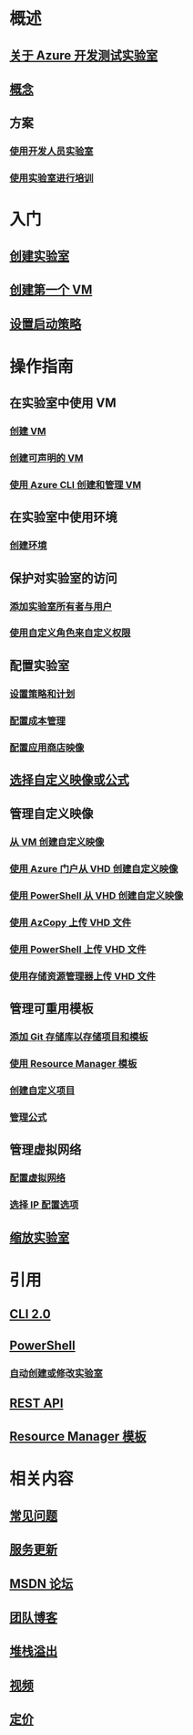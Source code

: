 # 概述

## [关于 Azure 开发测试实验室](devtest-lab-overview.md)

## [概念](devtest-lab-concepts.md)

## 方案

### [使用开发人员实验室](devtest-lab-developer-lab.md)

### [使用实验室进行培训](devtest-lab-training-lab.md)


# 入门

## [创建实验室](devtest-lab-create-lab.md)

## [创建第一个 VM](devtest-lab-create-first-vm.md)

## [设置启动策略](devtest-lab-get-started-with-lab-policies.md)


# 操作指南

## 在实验室中使用 VM

### [创建 VM](devtest-lab-add-vm.md)

### [创建可声明的 VM](devtest-lab-add-claimable-vm.md)

### [使用 Azure CLI 创建和管理 VM](devtest-lab-vmcli.md)


## 在实验室中使用环境

### [创建环境](devtest-lab-create-environment-from-arm.md)


## 保护对实验室的访问

### [添加实验室所有者与用户](devtest-lab-add-devtest-user.md)

### [使用自定义角色来自定义权限](devtest-lab-grant-user-permissions-to-specific-lab-policies.md)


## 配置实验室

### [设置策略和计划](devtest-lab-set-lab-policy.md)

### [配置成本管理](devtest-lab-configure-cost-management.md)

### [配置应用商店映像](devtest-lab-configure-marketplace-images.md)


## [选择自定义映像或公式](devtest-lab-comparing-vm-base-image-types.md)


## 管理自定义映像

### [从 VM 创建自定义映像](devtest-lab-create-custom-image-from-vm-using-portal.md)

### [使用 Azure 门户从 VHD 创建自定义映像](devtest-lab-create-template.md)

### [使用 PowerShell 从 VHD 创建自定义映像](devtest-lab-create-custom-image-from-vhd-using-powershell.md)

### [使用 AzCopy 上传 VHD 文件](devtest-lab-upload-vhd-using-azcopy.md)

### [使用 PowerShell 上传 VHD 文件](devtest-lab-upload-vhd-using-powershell.md)

### [使用存储资源管理器上传 VHD 文件](devtest-lab-upload-vhd-using-storage-explorer.md)


## 管理可重用模板

### [添加 Git 存储库以存储项目和模板](devtest-lab-add-artifact-repo.md)

### [使用 Resource Manager 模板](devtest-lab-use-resource-manager-template.md)

### [创建自定义项目](devtest-lab-artifact-author.md)

### [管理公式](devtest-lab-manage-formulas.md)


## 管理虚拟网络

### [配置虚拟网络](devtest-lab-configure-vnet.md)

### [选择 IP 配置选项](devtest-lab-shared-ip.md)


## [缩放实验室](devtest-lab-scale-lab.md)


# 引用

## [CLI 2.0](/cli/azure/lab)

## [PowerShell](/powershell/module/azurerm.devtestlabs/#devtest_labs)

### [自动创建或修改实验室](devtest-lab-use-arm-and-powershell-for-lab-resources.md)

## [REST API](https://docs.microsoft.com/rest/api/dtl/)

## [Resource Manager 模板](https://github.com/Azure/azure-devtestlab/tree/master/Samples)



# 相关内容

## [常见问题](devtest-lab-faq.md)

## [服务更新](https://azure.microsoft.com/updates/?product=devtest-lab)

## [MSDN 论坛](https://social.msdn.microsoft.com/Forums/en-US/home?forum=AzureDevTestLabs)

## [团队博客](https://blogs.msdn.microsoft.com/devtestlab/)

## [堆栈溢出](http://stackoverflow.com/questions/tagged/azure-devtest-labs)

## [视频](https://azure.microsoft.com/documentation/videos/index/?services=devtest-lab)

## [定价](https://azure.microsoft.com/pricing/details/devtest-lab/)

